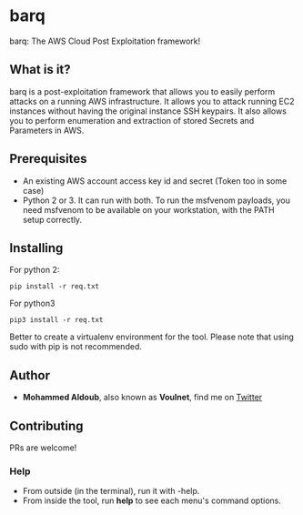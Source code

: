 # barq
barq: The AWS Cloud Post Exploitation framework!

## What is it?

barq is a post-exploitation framework that allows you to easily perform attacks on a running AWS infrastructure. It allows you to attack running EC2 instances without having the original instance SSH keypairs. It also allows you to perform enumeration and extraction of stored Secrets and Parameters in AWS.

## Prerequisites

- An existing AWS account access key id and secret (Token too in some case) 
- Python 2 or 3. It can run with both.
To run the msfvenom payloads, you need msfvenom to be available on your workstation, with the PATH setup correctly.

## Installing

For python 2:
```
pip install -r req.txt
```
For python3
```
pip3 install -r req.txt
```

Better to create a virtualenv environment for the tool. Please note that using sudo with pip is not recommended.

## Author

* **Mohammed Aldoub**, also known as **Voulnet**, find me on [Twitter](https://www.twitter.com/Voulnet)


## Contributing

PRs are welcome!

### Help

- From outside (in the terminal), run it with -help.
- From inside the tool, run **help** to see each menu's command options.
